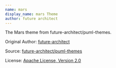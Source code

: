 ```yaml
---
name: mars
display_name: mars Theme
author: future architect
---
```

The Mars theme from future-architect/puml-themes.

Original Author: [future-architect](https://github.com/future-architect)

Source: [future-architect/puml-themes](https://github.com/future-architect/puml-themes/tree/master/themes)

License: [Apache License, Version 2.0](https://github.com/future-architect/puml-themes/blob/master/LICENSE) 
